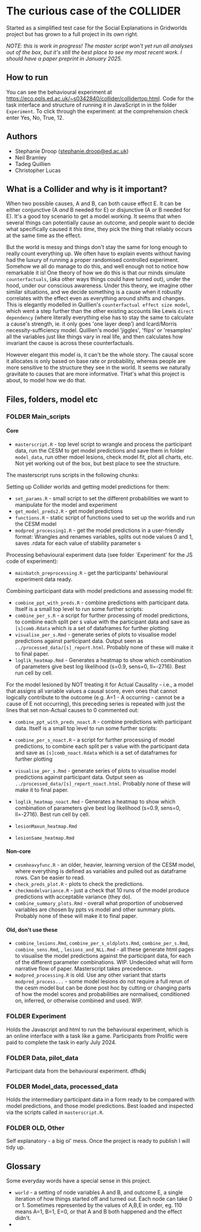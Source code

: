 # The curious case of the COLLIDER

Started as a simplified test case for the Social Explanations in Gridworlds project but has grown to a full project in its own right.

_NOTE: this is work in progress! The master script won't yet run all analyses out of the box, but it's still the best place to see my most recent work. I should have a paper preprint in January 2025._

## How to run

You can see the behavioural experiment at https://eco.ppls.ed.ac.uk/~s0342840/collider/collidertop.html. Code for the task interface and structure of running it in JavaScript in in the folder `Experiment`. To click through the experiment: at the comprehension check enter Yes, No, True, 12.

## Authors

- Stephanie Droop (stephanie.droop@ed.ac.uk)
- Neil Bramley
- Tadeg Quillien
- Christopher Lucas

## What is a Collider and why is it important?

When two possible causes, A and B, can both cause effect E. It can be either conjunctive (A _and_ B needed for E) or disjunctive (A _or_ B needed for E). It's a good toy scenario to get a model working. It seems that when several things can potentially cause an outcome, and people want to decide what specifically caused it _this time_, they pick the thing that reliably occurs at the same time as the effect.

But the world is messy and things don't stay the same for long enough to really count everything up. We often have to explain events without having had the luxury of running a proper randomised controlled experiment. Somehow we all do manage to do this, and well enough not to notice how remarkable it is! One theory of how we do this is that our minds simulate `counterfactuals`, (aka other ways things could have turned out), under the hood, under our conscious awareness. Under this theory, we imagine other similar situations, and we decide something is a cause when it robustly correlates with the effect even as everything around shifts and changes. This is elegantly modelled in Quillien's `counterfactual effect size model`, which went a step further than the other existing accounts like Lewis `direct dependency` (where literally everything else has to stay the same to calculate a cause's strength, ie. it only goes 'one layer deep') and Icard/Morris necessity-sufficiency model. Quillien's model 'jiggles', 'flips' or 'resamples' all the variables just like things vary in real life, and then calculates how invariant the cause is across these counterfactuals.

However elegant this model is, it can't be the whole story. The causal score it allocates is only based on base rate or probability, whereas people are more sensitive to the structure they see in the world. It seems we naturally gravitate to causes that are more informative. THat's what this project is about, to model how we do that.

## Files, folders, model etc

### FOLDER Main_scripts

#### Core

- `masterscript.R` - top level script to wrangle and process the participant data, run the CESM to get model predictions and save them in folder `model_data`, run other mdoel lesions, check model fit, plot all charts, etc. Not yet working out of the box, but best place to see the structure.

The masterscript runs scripts in the following chunks:

Setting up Collider worlds and getting model predictions for them:

- `set_params.R` - small script to set the different probabilities we want to manipulate for the model and experiment
- `get_model_preds2.R` - get model predictions
- `functions.R` - static script of functions used to set up the worlds and run the CESM model
- `modpred_processing1.R` - get the model predictions in a user-friendly format: Wrangles and renames variables, splits out node values 0 and 1, saves .rdata for each value of stability parameter s

Processing behavioural experiment data (see folder `Experiment' for the JS code of experiment):

- `mainbatch_preprocessing.R` - get the participants' behavioural experiment data ready.

Combining participant data with model predictions and assessing model fit:

- `combine_ppt_with_preds.R` - combine predictions with participant data. Itself is a small top level to run some further scripts:
- `combine_per_s.R` - a script for further processing of model predictions, to combine each split per s value with the participant data and save as `[s]comb.Rdata` which is a set of dataframes for further plotting
- `visualise_per_s.Rmd` - generate series of plots to visualise model predictions against participant data. Output seen as `../processed_data/[s]_report.html`. Probably none of these will make it to final paper.
- `loglik_heatmap.Rmd` - Generates a heatmap to show which combination of parameters give best log likelihood (s=0.9, sens=0, ll=-2716). Best run cell by cell.

For the model lesioned by NOT treating it for Actual Causality - i.e., a model that assigns all variable values a causal score, even ones that cannot logically contribute to the outcome (e.g. A=1 - A occurring - cannot be a cause of E not occurring), this preceding series is repeated with just the lines that set non-Actual causes to 0 commented out:

- `combine_ppt_with_preds_noact.R` - combine predictions with participant data. Itself is a small top level to run some further scripts:
- `combine_per_s_noact.R` - a script for further processing of model predictions, to combine each split per s value with the participant data and save as `[s]comb_noact.Rdata` which is a set of dataframes for further plotting
- `visualise_per_s.Rmd` - generate series of plots to visualise model predictions against participant data. Output seen as `../processed_data/[s]_report_noact.html`. Probably none of these will make it to final paper.
- `loglik_heatmap_noact.Rmd` - Generates a heatmap to show which combination of parameters give best log likelihood (s=0.9, sens=0, ll=-2716). Best run cell by cell.

- `lesionMaxun_heatmap.Rmd`
- `lesionSame_heatmap.Rmd`

#### Non-core

- `cesmheavyfunc.R` - an older, heavier, learning version of the CESM model, where everything is defined as variables and pulled out as dataframe rows. Can be easier to read.
- `check_preds_plot.R` - plots to check the predictions.
- `checkmodelvariance.R` - just a check that 10 runs of the model produce predictions with acceptable variance (they do).
- `combine_summary_plots.Rmd` - overall what proportion of unobserved variables are chosen by ppts vs model and other summary plots. Probably none of these will make it to final paper.

#### Old, don't use these

- `combine_lesions.Rmd`, `combine_per_s_oldplots.Rmd`, `combine_per_s.Rmd`, `combine_sens.Rmd`, , `lesions_and_NLL.Rmd` - all these generate html pages to visualise the model predictions against the participant data, for each of the different parameter combinations. WIP. Undecided what will form narrative flow of paper. Masterscript takes precedence.
- `modpred_processing.R` is old. Use any other variant that starts `modpred_process...` - some model lesions do not require a full rerun of the cesm model but can be done post hoc by cutting or changing parts of how the model scores and probabilities are normalised, conditioned on, inferred, or otherwise combined and used. WIP.

### FOLDER Experiment

Holds the Javascript and html to run the behavioural experiment, which is an online interface with a task like a game. Participants from Prolific were paid to complete the task in early July 2024.

### FOLDER Data, pilot_data

Participant data from the behavioural experiment. dfhdkj

### FOLDER Model_data, processed_data

Holds the intermediary participant data in a form ready to be compared with model predictions, and those model predictions. Best loaded and inspected via the scripts called in `masterscript.R`.

### FOLDER OLD, Other

Self explanatory - a big ol' mess. Once the project is ready to publish I will tidy up.

## Glossary

Some everyday words have a special sense in this project.

- `world` - a setting of node variables A and B, and outcome E, a single iteration of how things started off and turned out. Each node can take 0 or 1. Sometimes represented by the values of A,B,E in order, eg. 110 means A=1, B=1, E=0, or that A and B both happened and the effect didn't.
-
